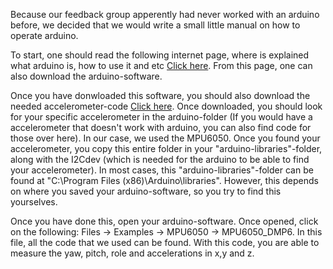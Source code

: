 Because our feedback group apperently had never worked with an arduino before, we decided that we would write a small little manual on how to operate arduino.

To start, one should read the following internet page, where is explained what arduino is, how to use it and etc [Click here](https://www.arduino.cc/en/Guide). From this page, one can also download the arduino-software. 

Once you have donwloaded this software, you should also download the needed accelerometer-code [Click here](https://github.com/jrowberg/i2cdevlib). Once downloaded, you should look for your specific accelerometer in the arduino-folder (If you would have a accelerometer that doesn't work with arduino, you can also find code for those over here). In our case, we used the MPU6050. Once you found your accelerometer, you copy this entire folder in your "arduino-libraries"-folder, along with the I2Cdev (which is needed for the arduino to be able to find your accelerometer). In most cases, this "arduino-libraries"-folder can be found at "C:\Program Files (x86)\Arduino\libraries". However, this depends on where you saved your arduino-software, so you try to find this yourselves. 

Once you have done this, open your arduino-software. Once opened, click on the following: Files -> Examples -> MPU6050 -> MPU6050_DMP6. In this file, all the code that we used can be found. With this code, you are able to measure the yaw, pitch, role and accelerations in x,y and z.


